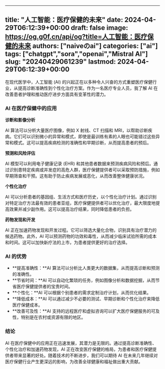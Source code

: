 
---
title: "人工智能：医疗保健的未来"
date: 2024-04-29T06:12:39+00:00
draft: false
image: https://og.g0f.cn/api/og?title=人工智能：医疗保健的未来
authors: ["naiveのai"]
categories: ["ai"]
tags: ["chatgpt","sora","openai","Mistral AI"]
slug: "20240429061239"
lastmod: 2024-04-29T06:12:39+00:00
---
在现代医学中，人工智能 (AI) 的兴起正在以多种令人兴奋的方式重塑医疗保健行业，从提高诊断准确性到个性化治疗方案。作为一名医疗专业人员，我了解 AI 在改善患者护理和推动医疗进步方面具有变革性的潜力。

### AI 在医疗保健中的应用

**诊断和影像分析**

AI 算法可以分析大量医疗图像，例如 X 射线、CT 扫描和 MRI，以帮助诊断疾病。它们可以识别微小的异常和模式，即使是最训练有素的人眼也可能错过这些异常和模式。这可以提高疾病检测的准确性和早期诊断，从而提高患者的预后。

**预测和风险评估**

AI 模型可以利用电子健康记录 (EHR) 和其他患者数据来预测疾病风险和预后。通过识别患特定疾病或并发症的高危人群，医疗保健提供者可以采取预防措施，例如早期筛查和干预。这有助于防止疾病发展或恶化，从而改善整体健康状况。

**个性化治疗**

AI 可以分析患者的基因组、生活方式和医疗历史，以个性化治疗计划。通过识别对特定治疗方法最有效的患者亚组，医疗保健提供者可以优化治疗，最大限度地提高效果并减少副作用。这可以提高治疗结果，同时降低患者的负担。

**药物发现和开发**

AI 正在加速药物发现和开发过程。它可以筛选大量化合物，识别具有治疗潜力的候选药物。此外，AI 可以预测药物的功效和毒性，从而减少临床试验所需的成本和时间。这可以加快新疗法的上市，为患者提供更好的治疗选择。

### AI 的优势

* **提高准确性：**AI 算法可以分析比人类更大的数据集，从而提高诊断和预测的准确性。
* **节省时间：**AI 可以自动化繁琐的任务，例如图像分析和数据挖掘，从而节省医疗保健提供者的宝贵时间。
* **个性化：**AI 可以根据个别患者的需求定制治疗计划，从而优化结果。
* **降低成本：**AI 可以通过减少不必要的测试、早期诊断和个性化治疗来降低医疗保健成本。
* **改善可及性：**AI 支持的远程医疗和虚拟咨询可以扩大医疗保健服务的可及性，特别是在农村或资源有限的地区。

### 结论

AI 在医疗保健中的应用正在迅速发展，其潜力是无限的。通过提高诊断准确性、个性化治疗和加速药物发现，AI 正在改变医疗保健的格局，为患者和医疗保健提供者带来显著的好处。随着技术的不断进步，我们可以期待 AI 在未来几年继续对医疗保健行业产生更深远的影响，为改善全球健康和福祉做出重大贡献。
